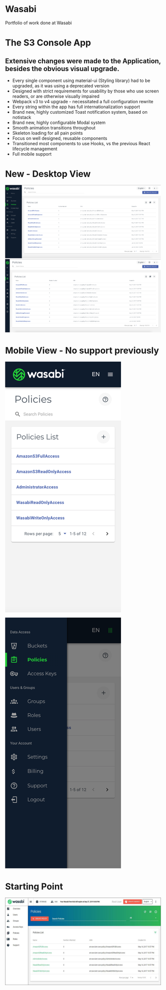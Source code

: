 # Wasabi
Portfolio of work done at Wasabi

# The S3 Console App
## Extensive changes were made to the Application, besides the obvious visual upgrade.
* Every single component using material-ui (Styling library) had to be upgraded, as it was using a deprecated version
* Designed with strict requirements for usability by those who use screen readers, or are otherwise visually impaired
* Webpack v3 to v4 upgrade - necessitated a full configuration rewrite
* Every string within the app has full internationalization support
* Brand new, highly customized Toast notification system, based on notistack
* Brand new, highly configurable Modal system
* Smooth animation transitions throughout
* Skeleton loading for all pain points
* Focus on well designed, reusable components
* Transitioned most components to use Hooks, vs the previous React lifecycle management
* Full mobile support

# New - Desktop View
[![](https://github.com/avp55/Wasabi/blob/master/console1.png)](#)
[![](https://github.com/avp55/Wasabi/blob/master/console2.png)](#)

# Mobile View - No support previously
[![](https://github.com/avp55/Wasabi/blob/master/console_mob1.png)](#)
  
[![](https://github.com/avp55/Wasabi/blob/master/console_mob2.png)](#)
# Starting Point
[![](https://github.com/avp55/Wasabi/blob/master/console1_old.jpg)](#)

